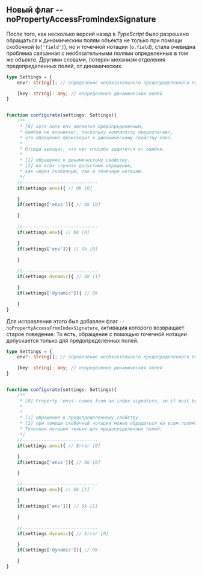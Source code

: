 ## Новый флаг --noPropertyAccessFromIndexSignature

После того, как несколько версий назад в _TypeScript_ было разрешено обращаться к динамическим полям объекта не только при помощи скобочной (`o['field']`), но и точечной нотации (`o.field`), стала очевидна проблема связанная с необязательными полями определенных в том же объекте. Другими словами, потерян механизм отделения предопределенных полей, от динамических.

`````ts
type Settings = {
    env?: string[]; // определение необязательного предопределенного поля

    [key: string]: any; // опеределение динамических полей
}


function configurate(settings: Settings){
    /**
     * [0] хотя поле env является предопределенным,
     * ошибки не возникает, поскольку компилятор предполагает,
     * что обращение происходит к динамическому свойству envs.
     *
     * Отсюда выходит, что нет способа защитится от ошибки.
     *
     * [1] обращение к динамическому свойству.
     * [2] во всех случаях допустимо обращение,
     * как через скобочную, так и точечную нотацию.
     */
    //----------------------------
    if(settings.envs){ // Ok [0]

    }
    if(settings['envs']){ // Ok [0]

    }
    
    //----------------------------
    if(settings.env){ // Ok [0]

    }
    if(settings['env']){ // Ok [0]

    }
    
    //----------------------------
    if(settings.dynamic){ // Ok [1]

    }
    if(settings['dynamic']){ // Ok

    }
}
`````

Для исправления этого был добавлен флаг `--noPropertyAccessFromIndexSignature`, активация которого возвращает старое поведение. То есть, обращение с помощью точечной нотации допускается только для предопределённых полей.

`````ts
type Settings = {
    env?: string[]; // определение необязательного предопределенного поля

    [key: string]: any; // опеределение динамических полей
}


function configurate(settings: Settings){
    /**
     * [0] Property 'envs' comes from an index signature, so it must be accessed with ['envs'].ts(4111)
     *
     *
     * [1] обращение к предопределенному свойству.
     * [2] при помощи скобочной нотации можно обращаться ко всем полям.
     * Точечная нотация только для предопределенных полей.
     */
    //----------------------------
    if(settings.envs){ // Error [0]

    }
    if(settings['envs']){ // Ok [0]

    }

    //----------------------------
    if(settings.env){ // Ok [1]

    }
    if(settings['env']){ // Ok [1]

    }

    //----------------------------
    if(settings.dynamic){ // Error [0]

    }
    if(settings['dynamic']){ // Ok

    }
}
`````